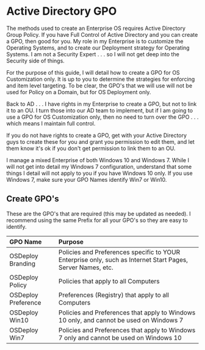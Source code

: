# Active Directory GPO

The methods used to create an Enterprise OS requires Active Directory Group Policy. If you have Full Control of Active Directory and you can create a GPO, then good for you. My role in my Enterprise is to customize the Operating Systems, and to create our Deployment strategy for Operating Systems. I am not a Security Expert . . . so I will not get deep into the Security side of things.

For the purpose of this guide, I will detail how to create a GPO for OS Customization only. It is up to you to determine the strategies for enforcing and item level targeting. To be clear, the GPO's that we will use will not be used for Policy on a Domain, but for OS Deployment only.

Back to AD . . . I have rights in my Enterprise to create a GPO, but not to link it to an OU. I turn those into our AD team to implement, but if I am going to use a GPO for OS Customization only, then no need to turn over the GPO . . . which means I maintain full control.

If you do not have rights to create a GPO, get with your Active Directory guys to create these for you and grant you permission to edit them, and let them know it's ok if you don't get permission to link them to an OU.

I manage a mixed Enterprise of both Windows 10 and Windows 7. While I will not get into detail my Windows 7 configuration, understand that some things I detail will not apply to you if you have Windows 10 only. If you use Windows 7, make sure your GPO Names identify Win7 or Win10.

## Create GPO's

These are the GPO's that are required \(this may be updated as needed\). I recommend using the same Prefix for all your GPO's so they are easy to identify.

| GPO Name | Purpose |
| :--- | :--- |
| OSDeploy Branding | Policies and Preferences specific to YOUR Enterprise only, such as Internet Start Pages, Server Names, etc. |
| OSDeploy Policy | Policies that apply to all Computers |
| OSDeploy Preference | Preferences \(Registry\) that apply to all Computers |
| OSDeploy Win10 | Policies and Preferences that apply to Windows 10 only, and cannot be used on Windows 7 |
| OSDeploy Win7 | Policies and Preferences that apply to Windows 7 only and cannot be used on Windows 10 |



